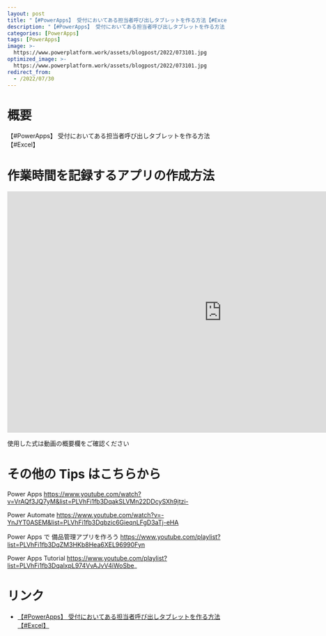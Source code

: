 ```yaml
---
layout: post
title: "【#PowerApps】 受付においてある担当者呼び出しタブレットを作る方法【#Excel】"
description: "【#PowerApps】 受付においてある担当者呼び出しタブレットを作る方法【#Excel】を動画で分かりやすく解説"
categories: [PowerApps]
tags: [PowerApps]
image: >-
  https://www.powerplatform.work/assets/blogpost/2022/073101.jpg
optimized_image: >-
  https://www.powerplatform.work/assets/blogpost/2022/073101.jpg
redirect_from:
  - /2022/07/30
---
```



#  概要

【#PowerApps】 受付においてある担当者呼び出しタブレットを作る方法【#Excel】


# 作業時間を記録するアプリの作成方法

<iframe width="983" height="553" src="https://www.youtube.com/embed/CesX0Rc_Ae8" title="YouTube video player" frameborder="0" allow="accelerometer; autoplay; clipboard-write; encrypted-media; gyroscope; picture-in-picture" allowfullscreen></iframe>


使用した式は動画の概要欄をご確認ください


# その他の Tips はこちらから

Power Apps
https://www.youtube.com/watch?v=VrAQf3JQ7yM&list=PLVhFi1fb3DqakSLVMn22DDcySXh9jtzi- 

Power Automate
https://www.youtube.com/watch?v=-YnJYT0ASEM&list=PLVhFi1fb3Dqbzic6GieqnLFgD3aTj-eHA

Power Apps で 備品管理アプリを作ろう
https://www.youtube.com/playlist?list=PLVhFi1fb3DqZM3HKb8Hea6XEL96990Fyn

Power Apps Tutorial
https://www.youtube.com/playlist?list=PLVhFi1fb3DqalxpL974VvAJvV4iWoSbe_

# リンク


- [【#PowerApps】 受付においてある担当者呼び出しタブレットを作る方法【#Excel】](https://www.youtube.com/watch?v=CesX0Rc_Ae8)

